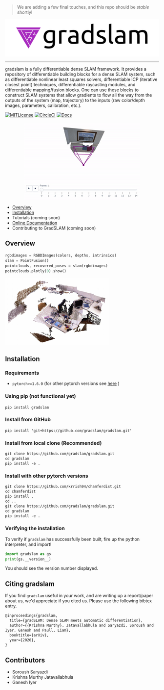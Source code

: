 > We are adding a few final touches, and this repo should be _stable_ shortly!

![](assets/gradslam-banner.png)

--------------------------------------------------------------------------------
gradslam is a fully differentiable dense SLAM framework. It provides a repository of differentiable building blocks for a dense SLAM system, such as differentiable nonlinear least squares solvers, differentiable ICP (iterative closest point) techniques, differentiable raycasting modules, and differentiable mapping/fusion blocks. One can use these blocks to construct SLAM systems that allow gradients to flow all the way from the outputs of the system (map, trajectory) to the inputs (raw color/depth images, parameters, calibration, etc.).

[![MITLicense](https://img.shields.io/badge/license-MIT-green)](https://opensource.org/licenses/MIT) [![CircleCI](https://circleci.com/gh/gradslam/gradslam.svg?style=shield&circle-token=109c43f395121b987111c85a9cf51d5fd75ea72c)](https://circleci.com/gh/gradslam/gradslam/tree/master) [![Docs](https://readthedocs.org/projects/gradslam/badge/?version=latest)](https://gradslam.readthedocs.io/en/latest/?badge=latest)


<p align="center">
	<img src="assets/pointfusiondemo.gif" />
</p> 


- [Overview](#overview)
- [Installation](#installation)
- Tutorials (coming soon)
- [Online Documentation](https://gradslam.readthedocs.io/en/latest/)
- Contributing to GradSLAM (coming soon)


## Overview

```python
rgbdimages = RGBDImages(colors, depths, intrinsics)
slam = PointFusion()
pointclouds, recovered_poses = slam(rgbdimages)
pointclouds.plotly(0).show()
```
<img src="assets/tum-pointfusion.png" width="340">

## Installation

### Requirements
- `pytorch>=1.6.0` (for other pytorch versions see [here](#install-with-other-pytorch-versions) )

### Using pip (not functional yet)

`pip install gradslam`

### Install from GitHub

`pip install 'git+https://github.com/gradslam/gradslam.git'`

### Install from local clone (Recommended)

```
git clone https://github.com/gradslam/gradslam.git
cd gradslam
pip install -e .
```

### Install with other pytorch versions
```
git clone https://github.com/krrish94/chamferdist.git
cd chamferdist
pip install .
cd ..
git clone https://github.com/gradslam/gradslam.git
cd gradslam
pip install -e .
```

### Verifying the installation

To verify if `gradslam` has successfully been built, fire up the python interpreter, and import!

```py
import gradslam as gs
print(gs.__version__)
```

You should see the version number displayed.


## Citing gradslam

If you find `gradslam` useful in your work, and are writing up a report/paper about us, we'd appreciate if you cited us. Please use the following bibtex entry.

```
@inproceedings{gradslam,
  title={gradSLAM: Dense SLAM meets automatic differentiation},
  author={{Krishna Murthy}, Jatavallabhula and Saryazdi, Soroush and Iyer, Ganesh and Paull, Liam},
  booktitle={arXiv},
  year={2020},
}
```


## Contributors

* Soroush Saryazdi
* Krishna Murthy Jatavallabhula
* Ganesh Iyer
